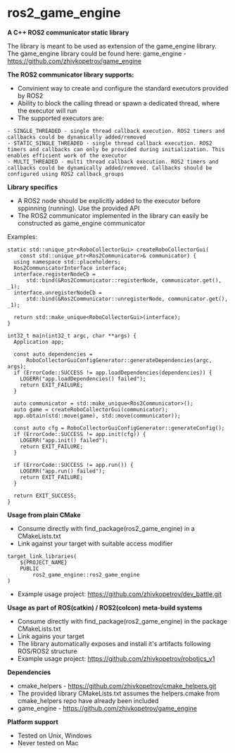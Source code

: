 # ros2_game_engine

**A C++ ROS2 communicator static library**

The library is meant to be used as extension of the game_engine library.
The game_engine library could be found here: game_engine - https://github.com/zhivkopetrov/game_engine

**The ROS2 communicator library supports:**
- Convinient way to create and configure the standard executors provided by ROS2
- Ability to block the calling thread or spawn a dedicated thread, where the executor will run
- The supported executors are:
```
- SINGLE_THREADED - single thread callback execution. ROS2 timers and callbacks could be dynamically added/removed
- STATIC_SINGLE_THREADED - single thread callback execution. ROS2 timers and callbacks can only be provided during initialization. This enables efficient work of the executor
- MULTI_THREADED - multi thread callback execution. ROS2 timers and callbacks could be dynamically added/removed. Callbacks should be configured using ROS2 callback_groups
```

**Library specifics**
- A ROS2 node should be explicitly added to the executor before sppinning (running). Use the provided API
- The ROS2 communicator implemented in the library can easily be constructed as game_engine communicator

Examples:
```
static std::unique_ptr<RoboCollectorGui> createRoboCollectorGui(
    const std::unique_ptr<Ros2Communicator>& communicator) {
  using namespace std::placeholders;
  Ros2CommunicatorInterface interface;
  interface.registerNodeCb =
      std::bind(&Ros2Communicator::registerNode, communicator.get(), _1);
  interface.unregisterNodeCb =
      std::bind(&Ros2Communicator::unregisterNode, communicator.get(), _1);

  return std::make_unique<RoboCollectorGui>(interface);
}

int32_t main(int32_t argc, char **args) {
  Application app;

  const auto dependencies =
      RoboCollectorGuiConfigGenerator::generateDependencies(argc, args);
  if (ErrorCode::SUCCESS != app.loadDependencies(dependencies)) {
    LOGERR("app.loadDependencies() failed");
    return EXIT_FAILURE;
  }

  auto communicator = std::make_unique<Ros2Communicator>();
  auto game = createRoboCollectorGui(communicator);
  app.obtain(std::move(game), std::move(communicator));

  const auto cfg = RoboCollectorGuiConfigGenerator::generateConfig();
  if (ErrorCode::SUCCESS != app.init(cfg)) {
    LOGERR("app.init() failed");
    return EXIT_FAILURE;
  }

  if (ErrorCode::SUCCESS != app.run()) {
    LOGERR("app.run() failed");
    return EXIT_FAILURE;
  }

  return EXIT_SUCCESS;
}
```

**Usage from plain CMake**
- Consume directly with find_package(ros2_game_engine) in a CMakeLists.txt
- Link against your target with suitable access modifier
```
target_link_libraries(
    ${PROJECT_NAME} 
    PUBLIC
        ros2_game_engine::ros2_game_engine
)
```
- Example usage project: https://github.com/zhivkopetrov/dev_battle.git


**Usage as part of ROS(catkin) / ROS2(colcon) meta-build systems**
- Consume directly with find_package(ros2_game_engine) in the package CMakeLists.txt
- Link agains your target
- The library automatically exposes and install it's artifacts following ROS/ROS2 structure
- Example usage project: https://github.com/zhivkopetrov/robotics_v1


**Dependencies**
- cmake_helpers - https://github.com/zhivkopetrov/cmake_helpers.git
- The provided library CMakeLists.txt assumes the helpers.cmake from cmake_helpers repo have already been included
- game_engine - https://github.com/zhivkopetrov/game_engine


**Platform support**
- Tested on Unix, Windows
- Never tested on Mac